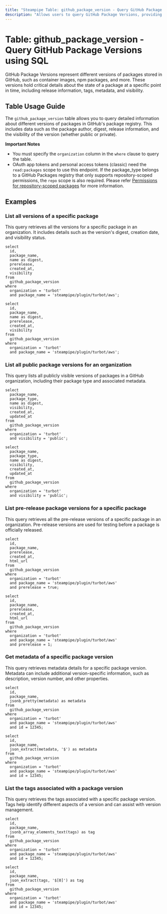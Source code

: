 ```yaml
---
title: "Steampipe Table: github_package_version - Query GitHub Package Versions using SQL"
description: "Allows users to query GitHub Package Versions, providing insights into the metadata, release information, visibility, and creation details of each version."
---
```


# Table: github_package_version - Query GitHub Package Versions using SQL

GitHub Package Versions represent different versions of packages stored in GitHub, such as container images, npm packages, and more. These versions hold critical details about the state of a package at a specific point in time, including release information, tags, metadata, and visibility.

## Table Usage Guide

The `github_package_version` table allows you to query detailed information about different versions of packages in GitHub's package registry. This includes data such as the package author, digest, release information, and the visibility of the version (whether public or private).

**Important Notes**
- You must specify the `organization` column in the `where` clause to query the table.
- OAuth app tokens and personal access tokens (classic) need the `read:packages` scope to use this endpoint. If the package_type belongs to a GitHub Packages registry that only supports repository-scoped permissions, the `repo` scope is also required. Please refer [Permissions for repository-scoped packages](https://docs.github.com/en/packages/learn-github-packages/about-permissions-for-github-packages#permissions-for-repository-scoped-packages) for more information.

## Examples

### List all versions of a specific package
This query retrieves all the versions for a specific package in an organization. It includes details such as the version's digest, creation date, and visibility status.

```sql+postgres
select
  id,
  package_name,
  name as digest,
  prerelease,
  created_at,
  visibility
from
  github_package_version
where
  organization = 'turbot'
  and package_name = 'steampipe/plugin/turbot/aws';
```

```sql+sqlite
select
  id,
  package_name,
  name as digest,
  prerelease,
  created_at,
  visibility
from
  github_package_version
where
  organization = 'turbot'
  and package_name = 'steampipe/plugin/turbot/aws';
```

### List all public package versions for an organization
This query lists all publicly visible versions of packages in a GitHub organization, including their package type and associated metadata.

```sql+postgres
select
  package_name,
  package_type,
  name as digest,
  visibility,
  created_at,
  updated_at
from
  github_package_version
where
  organization = 'turbot'
  and visibility = 'public';
```

```sql+sqlite
select
  package_name,
  package_type,
  name as digest,
  visibility,
  created_at,
  updated_at
from
  github_package_version
where
  organization = 'turbot'
  and visibility = 'public';
```

### List pre-release package versions for a specific package
This query retrieves all the pre-release versions of a specific package in an organization. Pre-release versions are used for testing before a package is officially released.

```sql+postgres
select
  id,
  package_name,
  prerelease,
  created_at,
  html_url
from
  github_package_version
where
  organization = 'turbot'
  and package_name = 'steampipe/plugin/turbot/aws'
  and prerelease = true;
```

```sql+sqlite
select
  id,
  package_name,
  prerelease,
  created_at,
  html_url
from
  github_package_version
where
  organization = 'turbot'
  and package_name = 'steampipe/plugin/turbot/aws'
  and prerelease = 1;
```

### Get metadata of a specific package version
This query retrieves metadata details for a specific package version. Metadata can include additional version-specific information, such as description, version number, and other properties.

```sql+postgres
select
  id,
  package_name,
  jsonb_pretty(metadata) as metadata
from
  github_package_version
where
  organization = 'turbot'
  and package_name = 'steampipe/plugin/turbot/aws'
  and id = 12345;
```

```sql+sqlite
select
  id,
  package_name,
  json_extract(metadata, '$') as metadata
from
  github_package_version
where
  organization = 'turbot'
  and package_name = 'steampipe/plugin/turbot/aws'
  and id = 12345;
```

### List the tags associated with a package version
This query retrieves the tags associated with a specific package version. Tags help identify different aspects of a version and can assist with version management.

```sql+postgres
select
  id,
  package_name,
  jsonb_array_elements_text(tags) as tag
from
  github_package_version
where
  organization = 'turbot'
  and package_name = 'steampipe/plugin/turbot/aws'
  and id = 12345;
```

```sql+sqlite
select
  id,
  package_name,
  json_extract(tags, '$[0]') as tag
from
  github_package_version
where
  organization = 'turbot'
  and package_name = 'steampipe/plugin/turbot/aws'
  and id = 12345;
```